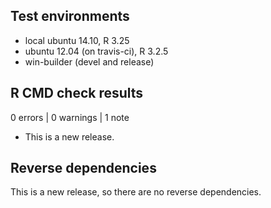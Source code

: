 ## Test environments
* local ubuntu 14.10, R 3.25
* ubuntu 12.04 (on travis-ci), R 3.2.5
* win-builder (devel and release)

## R CMD check results

0 errors | 0 warnings | 1 note

* This is a new release.

## Reverse dependencies

This is a new release, so there are no reverse dependencies.
